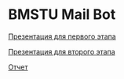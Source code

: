 # BMSTU Mail Bot

[Презентация для первого этапа](https://docs.google.com/presentation/d/1qOlqZw4tg2ZHJQAA6IpZJ-RywzBizy-v)

[Презентация для второго этапа](https://docs.google.com/presentation/d/1__9OPOGH7-lK2dYXVyU43rKR6galBdsz)

[Отчет](https://git.iu7.bmstu.ru/iu7-practice/iu7-bachelors-2023-practice-2020/iu7-bachelors-2023-practice-2020-code-red/-/blob/master/report.pdf)